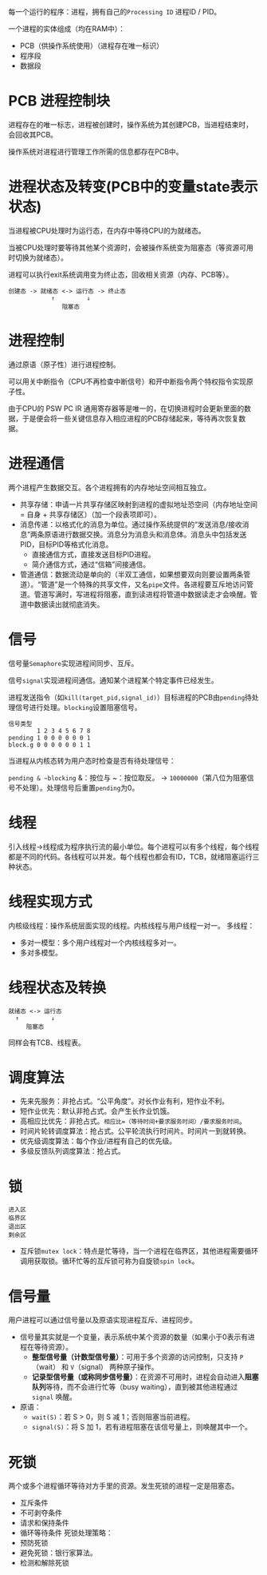 每一个运行的程序：进程，拥有自己的`Processing ID` 进程ID / PID。

一个进程的实体组成（均在RAM中）：
- PCB（供操作系统使用）（进程存在唯一标识）
- 程序段
- 数据段
# PCB 进程控制块
进程存在的唯一标志，进程被创建时，操作系统为其创建PCB，当进程结束时，会回收其PCB。

操作系统对进程进行管理工作所需的信息都存在PCB中。
# 进程状态及转变(PCB中的变量state表示状态)
当进程被CPU处理时为运行态，在内存中等待CPU的为就绪态。

当被CPU处理时要等待其他某个资源时，会被操作系统变为阻塞态（等资源可用时切换为就绪态）。

进程可以执行exit系统调用变为终止态，回收相关资源（内存、PCB等）。
```text
创建态 -> 就绪态 <-> 运行态 -> 终止态
	    	↑		  ↓
			   阻塞态
```
# 进程控制
通过原语（原子性）进行进程控制。

可以用关中断指令（CPU不再检查中断信号）和开中断指令两个特权指令实现原子性。

由于CPU的 PSW PC IR 通用寄存器等是唯一的，在切换进程时会更新里面的数据，于是便会将一些关键信息存入相应进程的PCB存储起来，等待再次恢复数据。
# 进程通信
两个进程产生数据交互。各个进程拥有的内存地址空间相互独立。
- 共享存储：申请一片共享存储区映射到进程的虚拟地址恐空间（内存地址空间 = 自身 + 共享存储区）（加一个段表项即可）。
- 消息传递：以格式化的消息为单位。通过操作系统提供的“发送消息/接收消息”两条原语进行数据交换。消息分为消息头和消息体。消息头中包括发送PID，目标PID等格式化消息。
	- 直接通信方式，直接发送目标PID进程。
	- 简介通信方式，通过“信箱”间接通信。
- 管道通信：数据流动是单向的（半双工通信，如果想要双向则要设置两条管道）。“管道”是一个特殊的共享文件，又名`pipe`文件。各进程要互斥地访问管道。管道写满时，写进程将阻塞，直到读进程将管道中数据读走才会唤醒。管道中数据读出就彻底消失。
# 信号
信号量`Semaphore`实现进程间同步、互斥。

信号`signal`实现进程间通信。通知某个进程某个特定事件已经发生。

进程发送指令（如`kill(target_pid,signal_id)`）目标进程的PCB由`pending`待处理信号进行处理。`blocking`设置阻塞信号。
```text
信号类型
	    1 2 3 4 5 6 7 8
pending 1 0 0 0 0 0 0 1
block.g 0 0 0 0 0 0 1 1
```
当进程从内核态转为用户态时检查是否有待处理信号：

`pending & ~blocking` &：按位与 ~：按位取反。 -> `10000000`（第八位为阻塞信号不处理）。处理信号后重置`pending`为0。
# 线程
引入线程->线程成为程序执行流的最小单位。每个进程可以有多个线程，每个线程都是不同的代码。各线程可以并发。每个线程也都会有ID，TCB，就绪阻塞运行三种状态。
# 线程实现方式
内核级线程：操作系统层面实现的线程。内核线程与用户线程一对一。
多线程：
- 多对一模型：多个用户线程对一个内核线程多对一。
- 多对多模型。
# 线程状态及转换
```text
就绪态 <-> 运行态
  ↑		    ↓
	 阻塞态
```
同样会有TCB、线程表。
# 调度算法
- 先来先服务：非抢占式。“公平角度”。对长作业有利，短作业不利。
- 短作业优先：默认非抢占式。会产生长作业饥饿。
- 高相应比优先：非抢占式。`相应比=（等待时间+要求服务时间）/要求服务时间`。
- 时间片轮转调度算法：抢占式。公平轮流执行时间片。时间片一到就转换。
- 优先级调度算法：每个作业/进程有自己的优先级。
- 多级反馈队列调度算法：抢占式。
# 锁
```text
进入区
临界区
退出区
剩余区
```
- 互斥锁`mutex lock`：特点是忙等待，当一个进程在临界区，其他进程需要循环调用获取锁。循环忙等的互斥锁可称为自旋锁`spin lock`。
# 信号量
用户进程可以通过信号量以及原语实现进程互斥、进程同步。
- 信号量其实就是一个变量，表示系统中某个资源的数量（如果小于0表示有进程在等待资源）。
	- **整型信号量（计数型信号量）**：可用于多个资源的访问控制，只支持 `P`（wait） 和 `V`（signal） 两种原子操作。
	- **记录型信号量（或称同步信号量）**：在资源不可用时，进程会自动进入**阻塞队列**等待，而不会进行忙等（busy waiting），直到被其他进程通过 `signal` 唤醒。
- 原语：
	- `wait(S)`：若 S > 0，则 S 减 1；否则阻塞当前进程。
	- `signal(S)`：将 S 加 1，若有进程阻塞在该信号量上，则唤醒其中一个。
# 死锁
两个或多个进程循环等待对方手里的资源。发生死锁的进程一定是阻塞态。
- 互斥条件
- 不可剥夺条件
- 请求和保持条件
- 循环等待条件
死锁处理策略：
- 预防死锁
- 避免死锁：银行家算法。
- 检测和解除死锁
